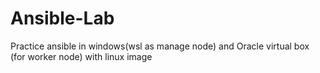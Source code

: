 # Ansible-Lab
Practice ansible in windows(wsl as manage node) and Oracle virtual box (for worker node) with linux image
